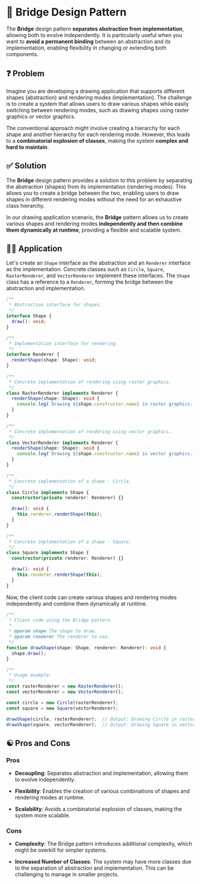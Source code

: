 # 🌉 Bridge Design Pattern

The **Bridge** design pattern **separates abstraction from implementation**, allowing both to evolve independently. It is particularly useful when you want to **avoid a permanent binding** between an abstraction and its implementation, enabling flexibility in changing or extending both components.

## ❓ Problem

Imagine you are developing a drawing application that supports different shapes (abstraction) and rendering modes (implementation). The challenge is to create a system that allows users to draw various shapes while easily switching between rendering modes, such as drawing shapes using raster graphics or vector graphics.

The conventional approach might involve creating a hierarchy for each shape and another hierarchy for each rendering mode. However, this leads to a **combinatorial explosion of classes**, making the system **complex and hard to maintain**.

## ✅ Solution

The **Bridge** design pattern provides a solution to this problem by separating the abstraction (shapes) from its implementation (rendering modes). This allows you to create a bridge between the two, enabling users to draw shapes in different rendering modes without the need for an exhaustive class hierarchy.

In our drawing application scenario, the **Bridge** pattern allows us to create various shapes and rendering modes **independently and then combine them dynamically at runtime**, providing a flexible and scalable system.

## ✍🏻 Application

Let's create an `Shape` interface as the abstraction and an `Renderer` interface as the implementation. Concrete classes such as `Circle`, `Square`, `RasterRenderer`, and `VectorRenderer` implement these interfaces. The `Shape` class has a reference to a `Renderer`, forming the bridge between the abstraction and implementation.

```typescript
/**
 * Abstraction interface for shapes.
 */
interface Shape {
  draw(): void;
}

/**
 * Implementation interface for rendering.
 */
interface Renderer {
  renderShape(shape: Shape): void;
}

/**
 * Concrete implementation of rendering using raster graphics.
 */
class RasterRenderer implements Renderer {
  renderShape(shape: Shape): void {
    console.log(`Drawing ${shape.constructor.name} in raster graphics.`);
  }
}

/**
 * Concrete implementation of rendering using vector graphics.
 */
class VectorRenderer implements Renderer {
  renderShape(shape: Shape): void {
    console.log(`Drawing ${shape.constructor.name} in vector graphics.`);
  }
}

/**
 * Concrete implementation of a shape - Circle.
 */
class Circle implements Shape {
  constructor(private renderer: Renderer) {}

  draw(): void {
    this.renderer.renderShape(this);
  }
}

/**
 * Concrete implementation of a shape - Square.
 */
class Square implements Shape {
  constructor(private renderer: Renderer) {}

  draw(): void {
    this.renderer.renderShape(this);
  }
}
```

Now, the client code can create various shapes and rendering modes independently and combine them dynamically at runtime.

```typescript
/**
 * Client code using the Bridge pattern.
 *
 * @param shape The shape to draw.
 * @param renderer The renderer to use.
 */
function drawShape(shape: Shape, renderer: Renderer): void {
  shape.draw();
}

/**
 * Usage example.
 */
const rasterRenderer = new RasterRenderer();
const vectorRenderer = new VectorRenderer();

const circle = new Circle(rasterRenderer);
const square = new Square(vectorRenderer);

drawShape(circle, rasterRenderer);  // Output: Drawing Circle in raster graphics.
drawShape(square, vectorRenderer);  // Output: Drawing Square in vector graphics.
```

## ☯️ Pros and Cons

### Pros

- **Decoupling**: Separates abstraction and implementation, allowing them to evolve independently.

- **Flexibility**: Enables the creation of various combinations of shapes and rendering modes at runtime.

- **Scalability**: Avoids a combinatorial explosion of classes, making the system more scalable.

### Cons

- **Complexity**: The Bridge pattern introduces additional complexity, which might be overkill for simpler systems.

- **Increased Number of Classes**: The system may have more classes due to the separation of abstraction and implementation. This can be challenging to manage in smaller projects.
